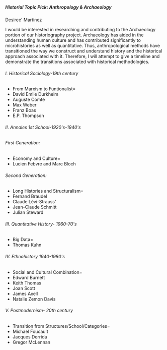 ##### Historial Topic Pick: Anthropology & Archaeology
Desiree' Martinez

I would be interested in researching and contributing to the Archaeology portion of our historiography project. Archaeology has aided in the understanding human culture and has contributed significantly to microhistories as well as quantitative. Thus, anthropological methods have transitioned  the way we construct and understand history and the historical approach associated with it. Therefore, I will attempt to give a timeline and demonstrate the transitions associated with historical methodologies.

###### I. Historical Sociology-19th century
- From Marxism to Funtionalist= 
- David Emile Durkheim 
- Auguste Comte
- Max Weber
- Franz Boas
- E.P. Thompson
###### II. Annales 1st School-1920's-1940's
######  First Generation:
- Economy and Culture=
- Lucien Febvre and Marc Bloch
###### Second Generation:
- Long Histories and Structuralism=
- Fernand Braudel 
- Claude Lévi-Strauss' 
- Jean-Claude Schmitt
- Julian Steward
###### III. Quantitative History- 1960-70's
- Big Data=
- Thomas Kuhn
###### IV. Ethnohistory 1940-1980's
- Social and Cultural Combination=
- Edward Burnett
- Keith Thomas
- Joan Scott
- James Axell
- Natalie Zemon Davis
###### V. Postmodernism- 20th century
- Transition from Structures/School/Categories=
- Michael Foucault
- Jacques Derrida
- Gregor McLennan







 




  
